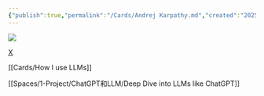 ```yaml
---
{"publish":true,"permalink":"/Cards/Andrej Karpathy.md","created":"2025-03-31","modified":"2025-03-31","published":"2025-07-10T22:37:01.064+08:00","cssclasses":""}
---
```



![](https://pub-pic.oldwinter.top/2025/03/a326a01b3093cf50aeddcd4ade2b5580.png)


[X](https://x.com/karpathy/status/1886192184808149383)

[[Cards/How I use LLMs]]

[[Spaces/1-Project/ChatGPT和LLM/Deep Dive into LLMs like ChatGPT]]

